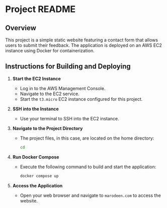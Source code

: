 # Project README

## Overview
This project is a simple static website featuring a contact form that allows users to submit their feedback. The application is deployed on an AWS EC2 instance using Docker for containerization.

## Instructions for Building and Deploying

1. **Start the EC2 Instance**
   - Log in to the AWS Management Console.
   - Navigate to the EC2 service.
   - Start the `t3.micro` EC2 instance configured for this project.

2. **SSH into the Instance**
   - Use your terminal to SSH into the EC2 instance.

3. **Navigate to the Project Directory**
   - The project files, in this case, are located on the home directory:
     ```bash
     cd 
     ```

4. **Run Docker Compose**
   - Execute the following command to build and start the application:
     ```bash
     docker compose up
     ```

5. **Access the Application**
   - Open your web browser and navigate to `marodeen.com` to access the website.

